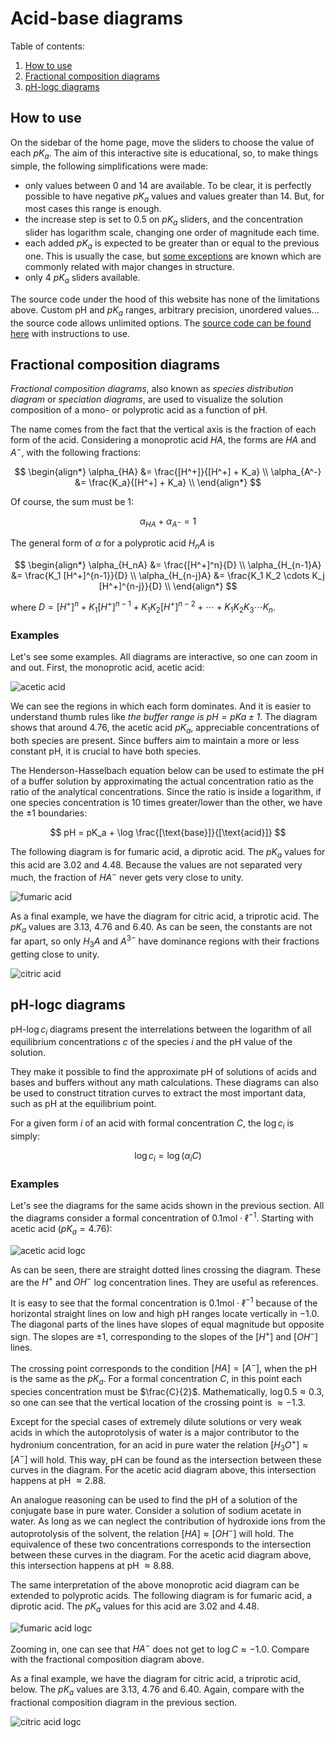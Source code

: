 # Acid-base diagrams

Table of contents:
1. [How to use](#how-to-use)
2. [Fractional composition diagrams](#fractional-composition-diagrams)
3. [pH-logc diagrams](#ph-logc-diagrams)


## How to use

On the sidebar of the home page, move the sliders to choose the value of each
$pK_a$. The aim of this interactive site is educational, so, to make things
simple, the following simplifications were made:

- only values between 0 and 14 are available. To be clear, it is perfectly
  possible to have negative $pK_a$ values and values greater than 14. But,
  for most cases this range is enough.
- the increase step is set to 0.5 on $pK_a$ sliders, and the concentration
  slider has logarithm scale, changing one order of magnitude each time.
- each added $pK_a$ is expected to be greater than or equal to the previous one.
  This is usually the case, but [some exceptions](https://en.wikipedia.org/wiki/Acid_dissociation_constant#Polyprotic_acids)
  are known which are commonly related with major changes in structure.
- only 4 $pK_a$ sliders available.

The source code under the hood of this website has none of the limitations above.
Custom pH and $pK_a$ ranges, arbitrary precision, unordered values... the
source code allows unlimited options.
The [source code can be found here](https://github.com/chicolucio/pH-diagrams)
with instructions to use.

## Fractional composition diagrams

*Fractional composition diagrams*, also known as *species distribution diagram*
or *speciation diagrams*, are used to visualize the solution composition of a
mono- or polyprotic acid as a function of pH.

The name comes from the fact that the vertical axis is the fraction of each
form of the acid. Considering a monoprotic acid $HA$, the forms are $HA$ and
$A^-$, with the following fractions:

$$
\begin{align*}
  \alpha_{HA} &= \frac{[H^+]}{[H^+] + K_a} \\
  \alpha_{A^-} &= \frac{K_a}{[H^+] + K_a} \\
\end{align*}
$$

Of course, the sum must be 1:

$$
\alpha_{HA} + \alpha_{A^-} = 1
$$

The general form of $\alpha$ for a polyprotic acid $H_nA$ is

$$
\begin{align*}
  \alpha_{H_nA}     &= \frac{[H^+]^n}{D} \\
  \alpha_{H_{n-1}A} &= \frac{K_1 [H^+]^{n-1}}{D} \\
  \alpha_{H_{n-j}A} &= \frac{K_1 K_2 \cdots K_j [H^+]^{n-j}}{D} \\
\end{align*}
$$

where $D = [H^+]^n + K_1 [H^+]^{n-1} + K_1 K_2 [H^+]^{n-2} + \cdots + K_1 K_2 K_3 \cdots K_n$.

### Examples

Let's see some examples. All diagrams are interactive, so one can zoom in and
out. First, the monoprotic acid, acetic acid:

![acetic acid]()

We can see the regions in which each form dominates. And it is easier to
understand thumb rules like *the buffer range is $pH = pKa \pm 1$*. The diagram
shows that around 4.76, the acetic acid $pK_a$, appreciable concentrations of
both species are present. Since buffers aim to maintain a more or less constant
pH, it is crucial to have both species.

The Henderson-Hasselbach equation below can be used to estimate the pH of a
buffer solution by approximating the actual concentration ratio as the ratio
of the analytical concentrations. Since the ratio is inside a logarithm, if one
species concentration is 10 times greater/lower than the other, we have the
$\pm 1$ boundaries:

$$
pH = pK_a + \log \frac{[\text{base}]}{[\text{acid}]}
$$

The following diagram is for fumaric acid, a diprotic acid. The $pK_a$ values
for this acid are 3.02 and 4.48. Because the values are not separated very much,
the fraction of $HA^-$ never gets very close to unity.

![fumaric acid]()

As a final example, we have the diagram for citric acid, a triprotic acid. The
$pK_a$ values are 3.13, 4.76 and 6.40. As can be seen, the constants are not
far apart, so only $H_3A$ and $A^{3-}$ have dominance regions with their
fractions getting close to unity.

![citric acid]()

## pH-logc diagrams

pH-$\log c_i$ diagrams present the interrelations between the logarithm of
all equilibrium concentrations $c$ of the species $i$ and the pH value of the
solution.

They make it possible to find the approximate pH of solutions of acids and bases
and buffers without any math calculations. These diagrams can also be used to
construct titration curves to extract the most important data, such as pH at the
equilibrium point.

For a given form $i$ of an acid with formal concentration $C$, the $\log c_i$
is simply:

$$
\log c_i = \log(\alpha_i C)
$$

### Examples

Let's see the diagrams for the same acids shown in the previous section.
All the diagrams consider a formal concentration of $0.1 \text{mol} \cdot \ell^{-1}$.
Starting with acetic acid ($pK_a = 4.76$):

![acetic acid logc]()

As can be seen, there are straight dotted lines crossing the diagram. These
are the $H^+$ and $OH^-$ log concentration lines. They are useful as references.

It is easy to see that the formal concentration is $0.1 \text{mol} \cdot \ell^{-1}$
because of the horizontal straight lines on low and high pH ranges locate
vertically in $-1.0$.
The diagonal parts of the lines have slopes of equal magnitude but opposite
sign. The slopes are $\pm 1$, corresponding to the slopes of the $[H^+]$ and
$[OH^-]$ lines.

The crossing point corresponds to the condition $[HA] = [A^-]$, when the pH is
the same as the $pK_a$. For a formal concentration $C$, in this point each
species concentration must be $\frac{C}{2}$. Mathematically,
$\log 0.5 \approx 0.3$, so one can see that the vertical location of the
crossing point is $\approx -1.3$.

Except for the special cases of extremely dilute solutions or very weak acids
in which the autoprotolysis of water is a major contributor to the hydronium
concentration, for an acid in pure water the relation $[H_3O^+] \approx [A^-]$
will hold. This way, pH can be found as the intersection between these curves
in the diagram. For the acetic acid diagram above, this intersection happens
at pH $\approx 2.88$.

An analogue reasoning can be used to find the pH of a solution of the
conjugate base in pure water. Consider a solution of sodium acetate in water.
As long as we can neglect the contribution of hydroxide ions from the
autoprotolysis of the solvent, the relation $[HA] \approx [OH^-]$ will hold.
The equivalence of these two concentrations corresponds to the intersection
between these curves in the diagram. For the acetic acid diagram above, this
intersection happens at pH $\approx 8.88$.

The same interpretation of the above monoprotic acid diagram can be extended
to polyprotic acids.
The following diagram is for fumaric acid, a diprotic acid. The $pK_a$ values
for this acid are 3.02 and 4.48.

![fumaric acid logc]()

Zooming in, one can see that $HA^-$ does not get to $\log C \approx -1.0$.
Compare with the fractional composition diagram above.

As a final example, we have the diagram for citric acid, a triprotic acid, below.
The $pK_a$ values are 3.13, 4.76 and 6.40. Again, compare with the fractional
composition diagram in the previous section.

![citric acid logc]()

